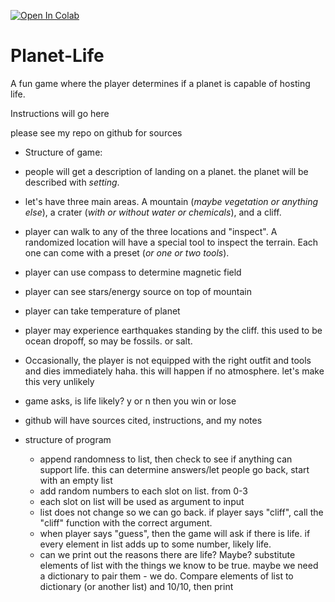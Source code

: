 [![Open In Colab](https://colab.research.google.com/assets/colab-badge.svg)](https://colab.research.google.com/drive/1q2dF2F4y52boVLcHJhljLbg6ywJRssww?usp=sharing)

# Planet-Life
A fun game where the player determines if a planet is capable of hosting life. 

Instructions will go here

please see my repo on github for sources
 - Structure of game:
  - people will get a description of landing on a planet. the planet will be described with *setting*. 
  - let's have three main areas. A mountain (*maybe vegetation or anything else*), a crater (*with or without water or chemicals*), and a cliff. 
  - player can walk to any of the three locations and "inspect". A randomized location will have a special tool to inspect the terrain. Each one can come with a preset (*or one or two tools*). 
  - player can use compass to determine magnetic field
  - player can see stars/energy source on top of mountain 
  - player can take temperature of planet
  - player may experience earthquakes standing by the cliff. this used to be ocean dropoff, so may be fossils. or salt. 
  - Occasionally, the player is not equipped with the right outfit and tools and dies immediately haha. this will happen if no atmosphere. let's make this very unlikely
  - game asks, is life likely? y or n then you win or lose
  - github will have sources cited, instructions, and my notes

- structure of program
  - append randomness to list, then check to see if anything can support life. this can determine answers/let people go back, start with an empty list
  - add random numbers to each slot on list. from 0-3
  - each slot on list will be used as argument to input
  - list does not change so we can go back. if player says "cliff", call the "cliff" function with the correct argument. 
  - when player says "guess", then the game will ask if there is life. if every element in list adds up to some number, likely life. 
  - can we print out the reasons there are life? Maybe? substitute elements of list with the things we know to be true. maybe we need a dictionary to pair them  - we do. Compare elements of list to dictionary (or another list) and 10/10, then print 

